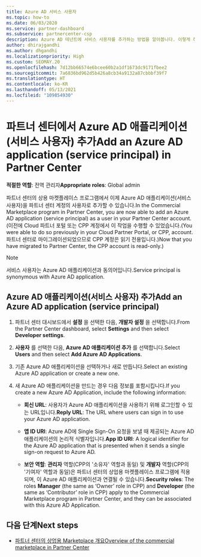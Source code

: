 ```yaml
---
title: Azure AD 서비스 사용자
ms.topic: how-to
ms.date: 06/03/2020
ms.service: partner-dashboard
ms.subservice: partnercenter-csp
description: Azure AD 테넌트에 서비스 사용자를 추가하는 방법을 알아봅니다. 이렇게 하면 파트너 센터에서 Azure AD 애플리케이션(서비스 사용자)을 추가하는 것을 의미합니다.
author: dhirajgandhi
ms.author: dhgandhi
ms.localizationpriority: High
ms.custom: SEOMAY.20
ms.openlocfilehash: 7d12bb66574e6bcee60b2a1df1673dc9171fbee2
ms.sourcegitcommit: 7a6836bd962d5b426a8cb34a9132a87cbbbf39f7
ms.translationtype: HT
ms.contentlocale: ko-KR
ms.lasthandoff: 05/13/2021
ms.locfileid: "109854930"
---
```

# <a name="add-an-azure-ad-application-service-principal-in-partner-center"></a><span data-ttu-id="4de13-104">파트너 센터에서 Azure AD 애플리케이션(서비스 사용자) 추가</span><span class="sxs-lookup"><span data-stu-id="4de13-104">Add an Azure AD application (service principal) in Partner Center</span></span>

<span data-ttu-id="4de13-105">**적절한 역할**: 전역 관리자</span><span class="sxs-lookup"><span data-stu-id="4de13-105">**Appropriate roles**: Global admin</span></span>

<span data-ttu-id="4de13-106">파트너 센터의 상용 마켓플레이스 프로그램에서 이제 Azure AD 애플리케이션(서비스 사용자)을 파트너 센터 계정의 사용자로 추가할 수 있습니다.</span><span class="sxs-lookup"><span data-stu-id="4de13-106">In the Commercial Marketplace program in Partner Center, you are now able to add an Azure AD application (service principal) as a user in your Partner Center account.</span></span> <span data-ttu-id="4de13-107">(이전에 Cloud 파트너 포털 또는 CPP 계정에서 이 작업을 수행할 수 있었습니다.</span><span class="sxs-lookup"><span data-stu-id="4de13-107">(You were able to do so previously in your Cloud Partner Portal, or CPP, account.</span></span> <span data-ttu-id="4de13-108">파트너 센터로 마이그레이션되었으므로 CPP 계정은 읽기 전용입니다.)</span><span class="sxs-lookup"><span data-stu-id="4de13-108">Now that you have migrated to Partner Center, the CPP account is read-only.)</span></span>
 
>[!Note] 
><span data-ttu-id="4de13-109">서비스 사용자는 Azure AD 애플리케이션과 동의어입니다.</span><span class="sxs-lookup"><span data-stu-id="4de13-109">Service principal is synonymous with Azure AD application.</span></span>

## <a name="add-an-azure-ad-application-service-principal"></a><span data-ttu-id="4de13-110">Azure AD 애플리케이션(서비스 사용자) 추가</span><span class="sxs-lookup"><span data-stu-id="4de13-110">Add an Azure AD application (service principal)</span></span>

1. <span data-ttu-id="4de13-111">파트너 센터 대시보드에서 **설정** 을 선택한 다음, **개발자 설정** 을 선택합니다.</span><span class="sxs-lookup"><span data-stu-id="4de13-111">From the Partner Center dashboard, select **Settings** and then select **Developer settings**.</span></span>

2. <span data-ttu-id="4de13-112">**사용자** 를 선택한 다음, **Azure AD 애플리케이션 추가** 를 선택합니다.</span><span class="sxs-lookup"><span data-stu-id="4de13-112">Select **Users** and then select **Add Azure AD Applications**.</span></span>

3. <span data-ttu-id="4de13-113">기존 Azure AD 애플리케이션을 선택하거나 새로 만듭니다.</span><span class="sxs-lookup"><span data-stu-id="4de13-113">Select an existing Azure AD application or create a new one.</span></span>

4. <span data-ttu-id="4de13-114">새 Azure AD 애플리케이션을 만드는 경우 다음 정보를 포함시킵니다.</span><span class="sxs-lookup"><span data-stu-id="4de13-114">If you create a new Azure AD Application, include the following information:</span></span>  

   - <span data-ttu-id="4de13-115">**회신 URL**: 사용자가 Azure AD 애플리케이션을 사용하기 위해 로그인할 수 있는 URL입니다.</span><span class="sxs-lookup"><span data-stu-id="4de13-115">**Reply URL**: The URL where users can sign in to use your Azure AD application.</span></span>

   - <span data-ttu-id="4de13-116">**앱 ID URI**: Azure AD에 Single Sign-On 요청을 보낼 때 제공되는 Azure AD 애플리케이션의 논리적 식별자입니다.</span><span class="sxs-lookup"><span data-stu-id="4de13-116">**App ID URI**: A logical identifier for the Azure AD application that is presented when it sends a single sign-on request to Azure AD.</span></span>

   - <span data-ttu-id="4de13-117">**보안 역할**: **관리자** 역할(CPP의 '소유자' 역할과 동일) 및 **개발자** 역할(CPP의 '기여자' 역할과 동일)은 파트너 센터의 상업용 마켓플레이스 프로그램에 적용되며, 이 Azure AD 애플리케이션과 연결될 수 있습니다.</span><span class="sxs-lookup"><span data-stu-id="4de13-117">**Security roles**: The roles **Manager** (the same as  ‘Owner’ role in CPP) and **Developer** (the same as ‘Contributor’ role in CPP) apply to the Commercial Marketplace program in Partner Center, and they can be associated with this Azure AD Application.</span></span>  

## <a name="next-steps"></a><span data-ttu-id="4de13-118">다음 단계</span><span class="sxs-lookup"><span data-stu-id="4de13-118">Next steps</span></span>

- [<span data-ttu-id="4de13-119">파트너 센터의 상업용 Marketplace 개요</span><span class="sxs-lookup"><span data-stu-id="4de13-119">Overview of the commercial marketplace in Partner Center</span></span>](csp-commercial-marketplace-overview.md)